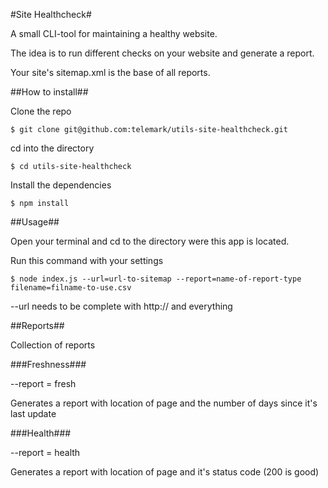#Site Healthcheck#

A small CLI-tool for maintaining a healthy website.

The idea is to run different checks on your website and generate a report.

Your site's sitemap.xml is the base of all reports.

##How to install##

Clone the repo

```
$ git clone git@github.com:telemark/utils-site-healthcheck.git
```

cd into the directory

```
$ cd utils-site-healthcheck
```

Install the dependencies

```
$ npm install
```

##Usage##

Open your terminal and cd to the directory were this app is located.

Run this command with your settings

```
$ node index.js --url=url-to-sitemap --report=name-of-report-type filename=filname-to-use.csv
```

--url needs to be complete with http:// and everything

##Reports##

Collection of reports

###Freshness###

--report = fresh

Generates a report with location of page and the number of days since it's last update

###Health###

--report = health

Generates a report with location of page and it's status code (200 is good)